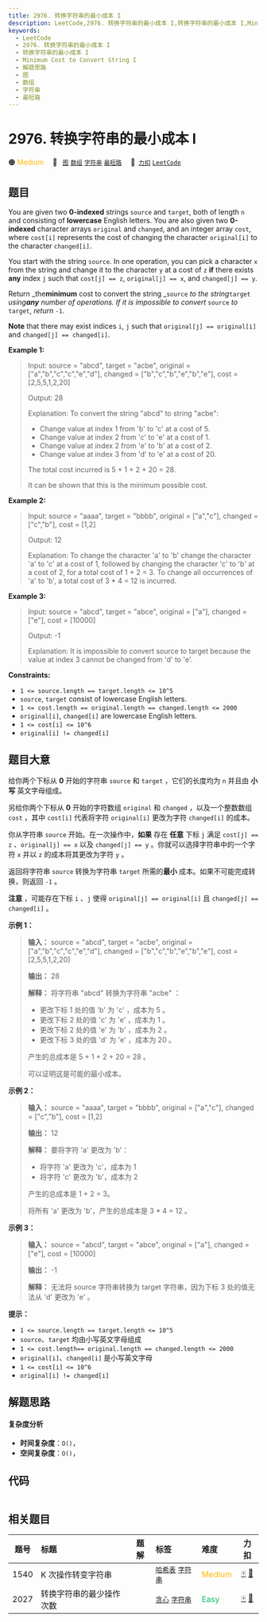 ```yaml
---
title: 2976. 转换字符串的最小成本 I
description: LeetCode,2976. 转换字符串的最小成本 I,转换字符串的最小成本 I,Minimum Cost to Convert String I,解题思路,图,数组,字符串,最短路
keywords:
  - LeetCode
  - 2976. 转换字符串的最小成本 I
  - 转换字符串的最小成本 I
  - Minimum Cost to Convert String I
  - 解题思路
  - 图
  - 数组
  - 字符串
  - 最短路
---
```


# 2976. 转换字符串的最小成本 I

🟠 <font color=#ffb800>Medium</font>&emsp; 🔖&ensp; [`图`](/tag/graph.md) [`数组`](/tag/array.md) [`字符串`](/tag/string.md) [`最短路`](/tag/shortest-path.md)&emsp; 🔗&ensp;[`力扣`](https://leetcode.cn/problems/minimum-cost-to-convert-string-i) [`LeetCode`](https://leetcode.com/problems/minimum-cost-to-convert-string-i)

## 题目

You are given two **0-indexed** strings `source` and `target`, both of length
`n` and consisting of **lowercase** English letters. You are also given two
**0-indexed** character arrays `original` and `changed`, and an integer array
`cost`, where `cost[i]` represents the cost of changing the character
`original[i]` to the character `changed[i]`.

You start with the string `source`. In one operation, you can pick a character
`x` from the string and change it to the character `y` at a cost of `z` **if**
there exists **any** index `j` such that `cost[j] == z`, `original[j] == x`,
and `changed[j] == y`.

Return _the**minimum** cost to convert the string _`source` _to the
string_`target` _using**any** number of operations. If it is impossible to
convert_ `source` _to_ `target`, _return_ `-1`.

**Note** that there may exist indices `i`, `j` such that `original[j] ==
original[i]` and `changed[j] == changed[i]`.



**Example 1:**

> Input: source = "abcd", target = "acbe", original = ["a","b","c","c","e","d"], changed = ["b","c","b","e","b","e"], cost = [2,5,5,1,2,20]
> 
> Output: 28
> 
> Explanation: To convert the string "abcd" to string "acbe":
> - Change value at index 1 from 'b' to 'c' at a cost of 5.
> - Change value at index 2 from 'c' to 'e' at a cost of 1.
> - Change value at index 2 from 'e' to 'b' at a cost of 2.
> - Change value at index 3 from 'd' to 'e' at a cost of 20.
> 
> The total cost incurred is 5 + 1 + 2 + 20 = 28.
> 
> It can be shown that this is the minimum possible cost.

**Example 2:**

> Input: source = "aaaa", target = "bbbb", original = ["a","c"], changed = ["c","b"], cost = [1,2]
> 
> Output: 12
> 
> Explanation: To change the character 'a' to 'b' change the character 'a' to 'c' at a cost of 1, followed by changing the character 'c' to 'b' at a cost of 2, for a total cost of 1 + 2 = 3. To change all occurrences of 'a' to 'b', a total cost of 3 * 4 = 12 is incurred.

**Example 3:**

> Input: source = "abcd", target = "abce", original = ["a"], changed = ["e"], cost = [10000]
> 
> Output: -1
> 
> Explanation: It is impossible to convert source to target because the value at index 3 cannot be changed from 'd' to 'e'.

**Constraints:**

  * `1 <= source.length == target.length <= 10^5`
  * `source`, `target` consist of lowercase English letters.
  * `1 <= cost.length == original.length == changed.length <= 2000`
  * `original[i]`, `changed[i]` are lowercase English letters.
  * `1 <= cost[i] <= 10^6`
  * `original[i] != changed[i]`


## 题目大意

给你两个下标从 **0** 开始的字符串 `source` 和 `target` ，它们的长度均为 `n` 并且由 **小写** 英文字母组成。

另给你两个下标从 **0** 开始的字符数组 `original` 和 `changed` ，以及一个整数数组 `cost` ，其中 `cost[i]`
代表将字符 `original[i]` 更改为字符 `changed[i]` 的成本。

你从字符串 `source` 开始。在一次操作中，**如果** 存在 **任意** 下标 `j` 满足 `cost[j] == z`
、`original[j] == x` 以及 `changed[j] == y` 。你就可以选择字符串中的一个字符 `x` 并以 `z`
的成本将其更改为字符 `y` 。

返回将字符串 `source` 转换为字符串 `target` 所需的**最小** 成本。如果不可能完成转换，则返回 `-1` 。

**注意** ，可能存在下标 `i` 、`j` 使得 `original[j] == original[i]` 且 `changed[j] ==
changed[i]` 。



**示例 1：**

> 
> 
> 
> 
> 
> **输入：** source = "abcd", target = "acbe", original = ["a","b","c","c","e","d"], changed = ["b","c","b","e","b","e"], cost = [2,5,5,1,2,20]
> 
> **输出：** 28
> 
> **解释：** 将字符串 "abcd" 转换为字符串 "acbe" ：
> - 更改下标 1 处的值 'b' 为 'c' ，成本为 5 。
> - 更改下标 2 处的值 'c' 为 'e' ，成本为 1 。
> - 更改下标 2 处的值 'e' 为 'b' ，成本为 2 。
> - 更改下标 3 处的值 'd' 为 'e' ，成本为 20 。
> 
> 产生的总成本是 5 + 1 + 2 + 20 = 28 。
> 
> 可以证明这是可能的最小成本。
> 
> 

**示例 2：**

> 
> 
> 
> 
> 
> **输入：** source = "aaaa", target = "bbbb", original = ["a","c"], changed = ["c","b"], cost = [1,2]
> 
> **输出：** 12
> 
> **解释：** 要将字符 'a' 更改为 'b'：
> - 将字符 'a' 更改为 'c'，成本为 1 
> - 将字符 'c' 更改为 'b'，成本为 2 
> 
> 产生的总成本是 1 + 2 = 3。
> 
> 将所有 'a' 更改为 'b'，产生的总成本是 3 * 4 = 12 。
> 
> 

**示例 3：**

> 
> 
> 
> 
> 
> **输入：** source = "abcd", target = "abce", original = ["a"], changed = ["e"], cost = [10000]
> 
> **输出：** -1
> 
> **解释：** 无法将 source 字符串转换为 target 字符串，因为下标 3 处的值无法从 'd' 更改为 'e' 。
> 
> 



**提示：**

  * `1 <= source.length == target.length <= 10^5`
  * `source`、`target` 均由小写英文字母组成
  * `1 <= cost.length== original.length == changed.length <= 2000`
  * `original[i]`、`changed[i]` 是小写英文字母
  * `1 <= cost[i] <= 10^6`
  * `original[i] != changed[i]`


## 解题思路

#### 复杂度分析

- **时间复杂度**：`O()`，
- **空间复杂度**：`O()`，

## 代码

```javascript

```

## 相关题目

<!-- prettier-ignore -->
| 题号 | 标题 | 题解 | 标签 | 难度 | 力扣 |
| :------: | :------ | :------: | :------ | :------ | :------: |
| 1540 | K 次操作转变字符串 |  |  [`哈希表`](/tag/hash-table.md) [`字符串`](/tag/string.md) | <font color=#ffb800>Medium</font> | [🀄️](https://leetcode.cn/problems/can-convert-string-in-k-moves) [🔗](https://leetcode.com/problems/can-convert-string-in-k-moves) |
| 2027 | 转换字符串的最少操作次数 |  |  [`贪心`](/tag/greedy.md) [`字符串`](/tag/string.md) | <font color=#15bd66>Easy</font> | [🀄️](https://leetcode.cn/problems/minimum-moves-to-convert-string) [🔗](https://leetcode.com/problems/minimum-moves-to-convert-string) |